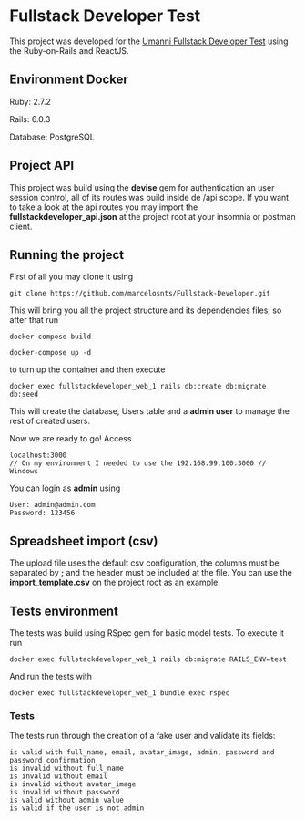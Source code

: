 # Fullstack Developer Test

This project was developed for the [Umanni Fullstack Developer Test](https://github.com/umanni/Fullstack-Developer) using the Ruby-on-Rails and ReactJS.


## Environment Docker

Ruby: 2.7.2

Rails: 6.0.3

Database: PostgreSQL

## Project API

This project was build using the **devise** gem for authentication an user session control, all of its routes was build inside de /api scope.
If you want to take a look at the api routes you may import the **fullstackdeveloper_api.json** at the project root at your insomnia or postman client.

## Running the project

First of all you may clone it using
```
git clone https://github.com/marcelosnts/Fullstack-Developer.git
```
This will bring you all the project structure and its dependencies files, so after that run
```
docker-compose build

docker-compose up -d
```
to turn up the container and then execute
```
docker exec fullstackdeveloper_web_1 rails db:create db:migrate db:seed
```
This will create the database, Users table and a **admin user** to manage the rest of created users.

Now we are ready to go! Access
```
localhost:3000
// On my environment I needed to use the 192.168.99.100:3000 // Windows
```
You can login as **admin** using
```
User: admin@admin.com
Password: 123456
```

## Spreadsheet import (csv)

The upload file uses the default csv configuration, the columns must be separated by **;** and the header must be included at the file. You can use the **import_template.csv** on the project root as an example.


## Tests environment

The tests was build using RSpec gem for basic model tests. To execute it run
```
docker exec fullstackdeveloper_web_1 rails db:migrate RAILS_ENV=test
```
And run the tests with
```
docker exec fullstackdeveloper_web_1 bundle exec rspec
```

### Tests

The tests run through the creation of a fake user and validate its fields:
```
is valid with full_name, email, avatar_image, admin, password and password confirmation
is invalid without full_name
is invalid without email
is invalid without avatar_image
is invalid without password
is valid without admin value
is valid if the user is not admin
```
